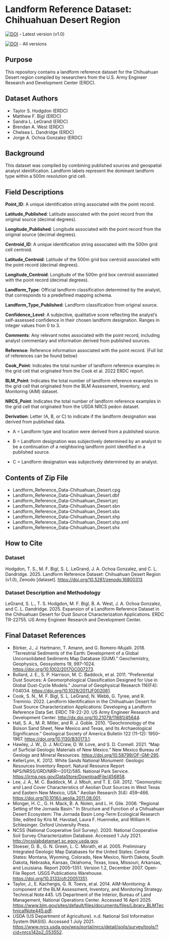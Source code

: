 # Landform Reference Dataset: Chihuahuan Desert Region

[![DOI](https://zenodo.org/badge/DOI/10.5281/zenodo.16800313.svg)](https://doi.org/10.5281/zenodo.16800313) - Latest version (v1.0)

[![DOI](https://zenodo.org/badge/DOI/10.5281/zenodo.16800312.svg)](https://doi.org/10.5281/zenodo.16800312) - All versions

## Purpose
This repository contains a landform reference dataset for the Chihuahuan Desert region compiled by researchers from the U.S. Army Engineer Research and Development Center (ERDC).

## Dataset Authors
* Taylor S. Hodgdon (ERDC)
* Matthew F. Bigl (ERDC)
* Sandra L. LeGrand (ERDC)
* Brendan A. West (ERDC)
* Chelsea L. Dandridge (ERDC)
* Jorge A. Ochoa Gonzalez (ERDC)

## Background
This dataset was compiled by combining published sources and geospatial analyst identification. Landform labels represent the dominant landform type within a 500m resolution grid cell.

## Field Descriptions
**Point_ID**: A unique identification string associated with the point record.

**Latitude_Published**: Latitude associated with the point record from the original source (decimal degrees). 

**Longitude_Published**: Longitude associated with the point record from the original source (decimal degrees). 

**Centroid_ID**: A unique identification string associated with the 500m grid cell centroid.

**Latitude_Centroid**: Latitude of the 500m grid box centroid associated with the point record (decimal degrees). 

**Longitude_Centroid**: Longitude of the 500m grid box centroid associated with the point record (decimal degrees). 

**Landform_Type**: Official landform classification determined by the analyst, that corresponds to a predefined mapping schema. 

**Landform_Type_Published**: Landform classification from original source.

**Confidence_Level**: A subjective, qualitative score reflecting the analyst’s self-assessed confidence in their chosen landform designation. Ranges in integer values from 0 to 3. 

**Comments**: Any relevant notes associated with the point record, including analyst commentary and information derived from published sources. 

**Reference**: Reference information associated with the point record. (Full list of references can be found below)

**Cook_Point**: Indicates the total number of landform reference examples in the grid cell that originated from the Cook et al. 2022 ERDC report.

**BLM_Point**: Indicates the total number of landform reference examples in the grid cell that originated from the BLM Assessment, Inventory, and Monitoring (AIM) dataset.

**NRCS_Point**: Indicates the total number of landform reference examples in the grid cell that originated from the USDA NRCS pedon dataset.

**Derivation**: Letter (A, B, or C) to indicate if the landform designation was derived from published data. 

* A = Landform type and location were derived from a published source. 

* B = Landform designation was subjectively determined by an analyst to be a continuation of a neighboring landform point identified in a published source. 

* C = Landform designation was subjectively determined by an analyst.

## Contents of Zip File

* Landform_Reference_Data-Chihuahuan_Desert.cpg
* Landform_Reference_Data-Chihuahuan_Desert.dbf
* Landform_Reference_Data-Chihuahuan_Desert.prj
* Landform_Reference_Data-Chihuahuan_Desert.sbn
* Landform_Reference_Data-Chihuahuan_Desert.sbx
* Landform_Reference_Data-Chihuahuan_Desert.shp
* Landform_Reference_Data-Chihuahuan_Desert.shp.xml
* Landform_Reference_Data-Chihuahuan_Desert.shx

## How to Cite

### Dataset
Hodgdon, T. S.,  M. F. Bigl, S. L. LeGrand, J. A. Ochoa Gonzalez, and C. L. Dandridge. 2025. Landform Reference Dataset: Chihuahuan Desert Region (v1.0), Zenodo [dataset]. https://doi.org/10.5281/zenodo.16800313

### Dataset Description and Methodology
LeGrand, S. L., T. S. Hodgdon, M. F. Bigl, B. A. West, J. A. Ochoa Gonzalez, and C. L. Dandridge. 2025. Expansion of a Landform Reference Dataset in the Chihuahuan Desert for Dust Source Characterization Applications. ERDC TR-22755. US Army Engineer Research and Development Center.

## Final Dataset References
* Börker, J., J. Hartmann, T. Amann, and G. Romero-Mujalli. 2018. "Terrestrial Sediments of the Earth: Development of a Global Unconsolidated Sediments Map Database (GUM)." Geochemistry, Geophysics, Geosystems 19, 997–1024. https://doi.org/10.1002/2017GC007273.
* Bullard, J. E., S. P. Harrison, M. C. Baddock, et al. 2011. “Preferential Dust Sources: A Geomorphological Classification Designed for Use in Global Dust-Cycle Models.” Journal of Geophysical Research 116(F4): F04034. https://doi.org/10.1029/2011JF002061.
* Cook, S. N., M. F. Bigl, S. L. LeGrand, N. Webb, G. Tyree, and R. Treminio. 2022. Landform Identification in the Chihuahuan Desert for Dust Source Characterization Applications: Developing a Landform Reference Data Set. ERDC TR-22-20. US Army Engineer Research and Development Center. http://dx.doi.org/10.21079/11681/45644.
* Hall, S. A., M. R. Miller, and R. J. Goble. 2010. “Geochronology of the Bolson Sand Sheet, New Mexico and Texas, and Its Archaeological Significance.” Geological Society of America Bulletin 122 (11–12): 1950–1967. https://doi.org/10.1130/B30173.1. 
* Hawley, J. W., D. J. McCraw, D. W. Love, and S. D. Connell. 2021. “Map of Surficial Geologic Materials of New Mexico.” New Mexico Bureau of Geology and Mineral Resources. https://doi.org/10.58799/OF-GM-295.
* KellerLynn, K. 2012. White Sands National Monument: Geologic Resources Inventory Report. Natural Resource Report NPS/NRSS/GRD/NRR—2012/585. National Park Service. https://irma.nps.gov/DataStore/DownloadFile/456858.
* Lee, J. A., M. C. Baddock, M. J. Mbuh, and T. E. Gill. 2012. “Geomorphic and Land Cover Characteristics of Aeolian Dust Sources in West Texas and Eastern New Mexico, USA.” Aeolian Research 3(4): 459–466. https://doi.org/10.1016/j.aeolia.2011.08.001.
* Monger, H. C., G. H. Mack, B. A. Nolen, and L. H. Gile. 2006. “Regional Setting of the Jornada Basin.” In Structure and Function of a Chihuahuan Desert Ecosystem: The Jornada Basin Long-Term Ecological Research Site, edited by Kris M. Havstad, Laura F. Huenneke, and William H. Schlesinger. Oxford University Press.
* NCSS (National Cooperative Soil Survey). 2020. National Cooperative Soil Survey Characterization Database. Accessed 1 July 2021. http://ncsslabdatamart.sc.egov.usda.gov. 
* Stoeser, D. B., G. N. Green, L. C. Morath, et al. 2005. Preliminary Integrated Geologic Map Databases for the United States: Central States: Montana, Wyoming, Colorado, New Mexico, North Dakota, South Dakota, Nebraska, Kansas, Oklahoma, Texas, Iowa, Missouri, Arkansas, and Louisiana. Report 2005–1351. Version 1.2, December 2007. Open-File Report. USGS Publications Warehouse. https://doi.org/10.3133/ofr20051351.
* Taylor, J., E. Kachergis, G. R. Toevs, et al. 2014. AIM-Monitoring: A component of the BLM Assessment, Inventory, and Monitoring Strategy. Technical Note 445. US Department of the Interior, Bureau of Land Management, National Operations Center. Accessed 16 April 2025. https://www.blm.gov/sites/default/files/documents/files/Library_BLMTechnicalNote445.pdf.
* USDA (US Department of Agriculture). n.d. National Soil Information System (NASIS). Accessed 1 July 2021. https://www.nrcs.usda.gov/wps/portal/nrcs/detail/soils/survey/tools/?cid=nrcs142p2_053552.
